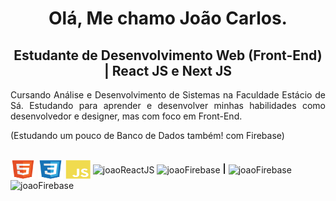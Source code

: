 ## <h1 align="center"> Olá, Me chamo João Carlos. </h1>

<h2 align="center"> Estudante de Desenvolvimento Web (Front-End) | React JS e Next JS </h2>

<p align="justify">Cursando Análise e Desenvolvimento de Sistemas na Faculdade Estácio de Sá. Estudando para aprender e desenvolver minhas habilidades como desenvolvedor e designer, mas com foco em Front-End.</p>
<p align="justify">(Estudando um pouco de Banco de Dados também! com Firebase)</p>

<div style="display: inline_block"><br>
  
  <img align="center" alt="joaoHTML" height="30" width="40" src="https://raw.githubusercontent.com/devicons/devicon/master/icons/html5/html5-original.svg">
  <img align="center" alt="joaoCSS" height="30" width="40" src="https://raw.githubusercontent.com/devicons/devicon/master/icons/css3/css3-original.svg">
  <img align="center" alt="joaoJS" height="30" width="40" src="https://raw.githubusercontent.com/devicons/devicon/master/icons/javascript/javascript-plain.svg">
  <img align="center" alt="joaoReactJS" height="30" width="40" src="https://raw.githubusercontent.com/rahulbanerjee26/githubAboutMeGenerator/main/icons/reactjs.svg"> 
  <img align="center" alt="joaoFirebase" height="30" width="40" src="https://raw.githubusercontent.com/rahulbanerjee26/githubAboutMeGenerator/main/icons/firebase.svg"> 
  <strong>|</strong>
  <img align="center" alt="joaoFirebase" height="30" width="40" src="https://raw.githubusercontent.com/rahulbanerjee26/githubAboutMeGenerator/main/icons/photshop.svg"> 
  <img align="center" alt="joaoFirebase" height="30" width="40" src="https://raw.githubusercontent.com/rahulbanerjee26/githubAboutMeGenerator/main/icons/illustrator.svg"> 
</div>
